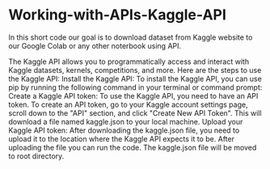 # Working-with-APIs-Kaggle-API
In this short code our goal is to download dataset from Kaggle website to our Google Colab or any other noterbook using API.

The Kaggle API allows you to programmatically access and interact with Kaggle datasets, kernels, competitions, and more. Here are the steps to use the Kaggle API:
Install the Kaggle API: To install the Kaggle API, you can use pip by running the following command in your terminal or command prompt:
Create a Kaggle API token: To use the Kaggle API, you need to have an API token. To create an API token, go to your Kaggle account settings page, scroll down to the "API" section, and click "Create New API Token". This will download a file named kaggle.json to your local machine.
Upload your Kaggle API token: After downloading the kaggle.json file, you need to upload it to the location where the Kaggle API expects it to be.
After uploading the file you can run the code. The kaggle.json file will be moved to root directory.
